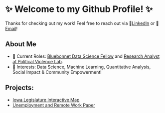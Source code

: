 # ✨ Welcome to my Github Profile! ✨

Thanks for checking out my work! Feel free to reach out via 💬[LinkedIn](www.linkedin.com/in/simran-gaheer) or 📧 [Email](skgaheer@gmail.com)! 

## About Me
- 🌟 Current Roles: [Bluebonnet Data Science Fellow](https://www.bluebonnetdata.org/) and [Research Analyst at Political Violence Lab](https://www.politicalviolencelab.com/). 
- 🌱 Interests: Data Science, Machine Learning, Quantitative Analysis, Social Impact & Community Empowerment!

## Projects:
- [Iowa Legislature Interactive Map](https://redistricting.streamlit.app/)
- [Unemployment and Remote Work Paper](https://github.com/skgaheer/Remote-Work)


<!-- 
- [ServiceNow Machine Learning Project]()
-->
